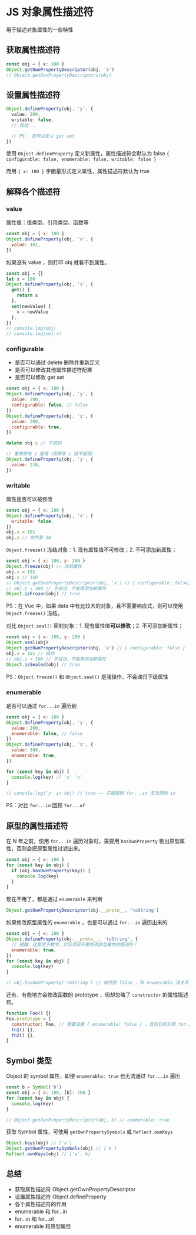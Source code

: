 # JS 对象属性描述符

用于描述对象属性的一些特性

## 获取属性描述符

```ts
const obj = { x: 100 }
Object.getOwnPropertyDescriptor(obj, 'x')
// Object.getOwnPropertyDescriptors(obj)
```

## 设置属性描述符

```ts
Object.defineProperty(obj, 'y', {
  value: 200,
  writable: false,
  // 其他...

  // PS： 还可以定义 get set
})
```

使用 `Object.defineProperty` 定义新属性，属性描述符会默认为 false `{ configurable: false, enumerable: false, writable: false }`

而用 `{ x: 100 }` 字面量形式定义属性，属性描述符默认为 true

## 解释各个描述符

### value

属性值：值类型、引用类型、函数等

```js
const obj = { x: 100 }
Object.defineProperty(obj, 'x', {
  value: 101,
})
```

如果没有 value ，则打印 obj 就看不到属性。

```js
const obj = {}
let x = 100
Object.defineProperty(obj, 'x', {
  get() {
    return x
  },
  set(newValue) {
    x = newValue
  },
})
// console.log(obj)
// console.log(obj.x)
```

### configurable

- 是否可以通过 delete 删除并重新定义
- 是否可以修改其他属性描述符配置
- 是否可以修改 get set

```js
const obj = { x: 100 }
Object.defineProperty(obj, 'y', {
  value: 200,
  configurable: false, // false
})
Object.defineProperty(obj, 'z', {
  value: 300,
  configurable: true,
})

delete obj.y // 不成功

// 重修修改 y 报错（而修改 z 就不报错）
Object.defineProperty(obj, 'y', {
  value: 210,
})
```

### writable

属性是否可以被修改

```js
const obj = { x: 100 }
Object.defineProperty(obj, 'x', {
  writable: false,
})
obj.x = 101
obj.x // 依然是 10
```

`Object.freeze()` 冻结对象：1. 现有属性值不可修改；2. 不可添加新属性；

```js
const obj = { x: 100, y: 200 }
Object.freeze(obj) // 冻结属性
obj.x = 101
obj.x // 100
// Object.getOwnPropertyDescriptor(obj, 'x') // { configurable: false, writable: false }
// obj.z = 300 // 不成功。不能再添加新属性
Object.isFrozen(obj) // true
```

PS：在 Vue 中，如果 data 中有比较大的对象，且不需要响应式，则可以使用 `Object.freeze()` 冻结。

对比 `Object.seal()` 密封对象：1. 现有属性值**可以修改**；2. 不可添加新属性；

```js
const obj = { x: 100, y: 200 }
Object.seal(obj)
Object.getOwnPropertyDescriptor(obj, 'x') // { configurable: false }
obj.x = 101 // 成功
// obj.z = 300 // 不成功。不能再添加新属性
Object.isSealed(obj) // true
```

PS：`Object.freeze()` 和 `Object.seal()` 是浅操作，不会递归下级属性

### enumerable

是否可以通过 `for...in` 遍历到

```js
const obj = { x: 100 }
Object.defineProperty(obj, 'y', {
  value: 200,
  enumerable: false, // false
})
Object.defineProperty(obj, 'z', {
  value: 300,
  enumerable: true,
})

for (const key in obj) {
  console.log(key) // 'x' 'z'
}

// console.log('y' in obj) // true —— 只能限制 for...in 无法限制 in
```

PS：对比 `for...in` 回顾 `for...of`

## 原型的属性描述符

在 N 年之前，使用 `for...in` 遍历对象时，需要用 `hasOwnProperty` 剔出原型属性，否则会把原型属性过滤出来。

```js
const obj = { x: 100 }
for (const key in obj) {
  if (obj.hasOwnProperty(key)) {
    console.log(key)
  }
}
```

现在不用了，都是通过 `enumerable` 来判断

```js
Object.getOwnPropertyDescriptor(obj.__proto__, 'toString')
```

如果修改原型属性的 `enumerable` ，也是可以通过 `for...in` 遍历出来的

```js
const obj = { x: 100 }
Object.defineProperty(obj.__proto__, 'toString', {
  // 提醒，这里用于教学，实际项目不要修改原型属性的描述符！
  enumerable: true,
})
for (const key in obj) {
  console.log(key)
}

// obj.hasOwnProperty('toString') // 依然是 false ，和 enumerable 没关系
```

还有，有些地方会修改函数的 prototype ，但却忽略了 `constructor` 的属性描述符。

```js
function Foo() {}
Foo.prototype = {
  constructor: Foo, // 需要设置 { enumerable: false } ，否则它的实例 for...in 会有 constructor
  fn1() {},
  fn2() {},
}
```

## Symbol 类型

Object 的 symbol 属性，即便 `enumerable: true` 也无法通过 `for...in` 遍历

```js
const b = Symbol('b')
const obj = { a: 100, [b]: 200 }
for (const key in obj) {
  console.log(key)
}

// Object.getOwnPropertyDescriptor(obj, b) // enumerable: true
```

获取 Symbol 属性，可使用 `getOwnPropertySymbols` 或 `Reflect.ownKeys`

```js
Object.keys(obj) // ['a']
Object.getOwnPropertySymbols(obj) // [ b ]
Reflect.ownKeys(obj) // ['a', b]
```

## 总结

- 获取属性描述符 Object.getOwnPropertyDescriptor
- 设置属性描述符 Object.defineProperty
- 各个属性描述符的作用
- enumerable 和 for...in
- for...in 和 for...of
- enumerable 和原型属性
